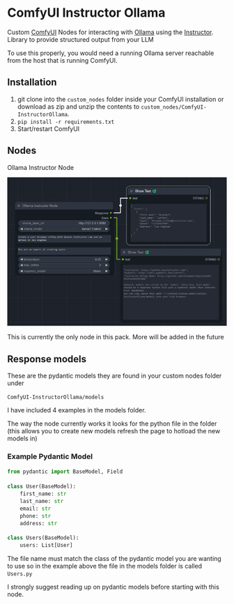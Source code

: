 # ComfyUI Instructor Ollama

Custom [ComfyUI](https://github.com/comfyanonymous/ComfyUI) Nodes for interacting with [Ollama](https://ollama.com/) using the [Instructor](https://github.com/jxnl/instructor). Library to provide structured output from your LLM

To use this properly, you would need a running Ollama server reachable from the host that is running ComfyUI.


## Installation

1. git clone into the ```custom_nodes``` folder inside your ComfyUI installation or download as zip and unzip the contents to ```custom_nodes/ComfyUI-InstructorOllama```.
2. `pip install -r requirements.txt`
3. Start/restart ComfyUI



## Nodes

Ollama Instructor Node

![](.images/oin.png)

This is currently the only node in this pack. More will be added in the future

**Response models**
--
These are the pydantic models they are found in your custom nodes folder under 

`ComfyUI-InstructorOllama/models`

I have included 4 examples in the models folder.

The way the node currently works it looks for the python file in the folder (this allows you to create new models refresh the page to hotload the new models in)

### Example Pydantic Model
```Python
from pydantic import BaseModel, Field

class User(BaseModel):
    first_name: str
    last_name: str
    email: str
    phone: str
    address: str

class Users(BaseModel):
    users: List[User]
```

The file name must match the class of the pydantic model you are wanting to use so in the example above the file in the models folder is called `Users.py`

I strongly suggest reading up on pydantic models before starting with this node.
